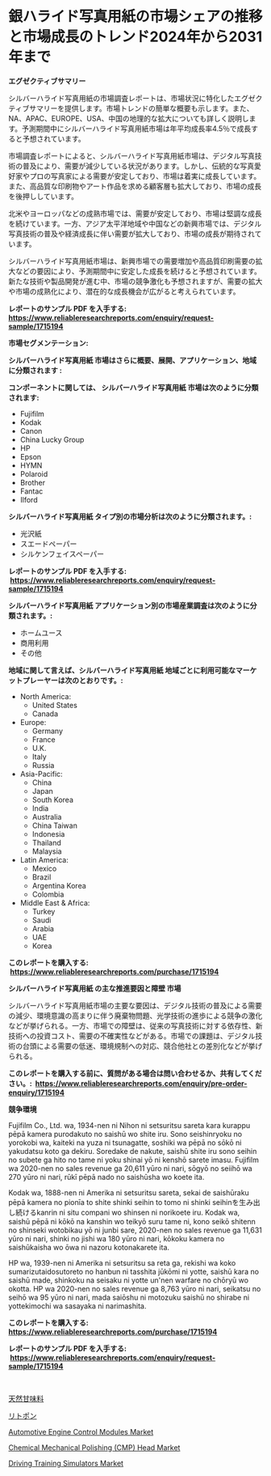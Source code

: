 <p><h1>銀ハライド写真用紙の市場シェアの推移と市場成長のトレンド2024年から2031年まで</h1></p><p><strong>エグゼクティブサマリー</strong></p>
<p><p>シルバーハライド写真用紙の市場調査レポートは、市場状況に特化したエグゼクティブサマリーを提供します。市場トレンドの簡単な概要も示します。また、NA、APAC、EUROPE、USA、中国の地理的な拡大についても詳しく説明します。予測期間中にシルバーハライド写真用紙市場は年平均成長率4.5％で成長すると予想されています。</p><p>市場調査レポートによると、シルバーハライド写真用紙市場は、デジタル写真技術の普及により、需要が減少している状況があります。しかし、伝統的な写真愛好家やプロの写真家による需要が安定しており、市場は着実に成長しています。また、高品質な印刷物やアート作品を求める顧客層も拡大しており、市場の成長を後押ししています。</p><p>北米やヨーロッパなどの成熟市場では、需要が安定しており、市場は堅調な成長を続けています。一方、アジア太平洋地域や中国などの新興市場では、デジタル写真技術の普及や経済成長に伴い需要が拡大しており、市場の成長が期待されています。</p><p>シルバーハライド写真用紙市場は、新興市場での需要増加や高品質印刷需要の拡大などの要因により、予測期間中に安定した成長を続けると予想されています。新たな技術や製品開発が進む中、市場の競争激化も予想されますが、需要の拡大や市場の成熟化により、潜在的な成長機会が広がると考えられています。</p></p>
<p><strong>レポートのサンプル PDF を入手する: <a href="https://www.reliableresearchreports.com/enquiry/request-sample/1715194">https://www.reliableresearchreports.com/enquiry/request-sample/1715194</a></strong></p>
<p><strong>市場セグメンテーション:</strong></p>
<p><strong> シルバーハライド写真用紙 市場はさらに概要、展開、アプリケーション、地域に分類されます :</strong></p>
<p><strong>コンポーネントに関しては、 シルバーハライド写真用紙 市場は次のように分類されます: &nbsp;</strong></p>
<p><ul><li>Fujifilm</li><li>Kodak</li><li>Canon</li><li>China Lucky Group</li><li>HP</li><li>Epson</li><li>HYMN</li><li>Polaroid</li><li>Brother</li><li>Fantac</li><li>Ilford</li></ul></p>
<p><strong> シルバーハライド写真用紙 タイプ別の市場分析は次のように分類されます。:</strong></p>
<p><ul><li>光沢紙</li><li>スエードペーパー</li><li>シルケンフェイスペーパー</li></ul></p>
<p><strong>レポートのサンプル PDF を入手する: &nbsp;<a href="https://www.reliableresearchreports.com/enquiry/request-sample/1715194">https://www.reliableresearchreports.com/enquiry/request-sample/1715194</a></strong></p>
<p><strong> シルバーハライド写真用紙 アプリケーション別の市場産業調査は次のように分類されます。:</strong></p>
<p><ul><li>ホームユース</li><li>商用利用</li><li>その他</li></ul></p>
<p><strong>地域に関して言えば、シルバーハライド写真用紙 地域ごとに利用可能なマーケットプレーヤーは次のとおりです。:</strong></p>
<p><ul>
    <li>
        North America:
        <ul>
            <li>United States</li>
            <li>Canada</li>
        </ul>
    </li>
    <li>
        Europe:
        <ul>
            <li>Germany</li>
            <li>France</li>
            <li>U.K.</li>
            <li>Italy</li>
            <li>Russia</li>
        </ul>
    </li>
    <li>
        Asia-Pacific:
        <ul>
            <li>China</li>
            <li>Japan</li>
            <li>South Korea</li>
            <li>India</li>
            <li>Australia</li>
            <li>China Taiwan</li>
            <li>Indonesia</li>
            <li>Thailand</li>
            <li>Malaysia</li>
        </ul>
    </li>
    <li>
        Latin America:
        <ul>
            <li>Mexico</li>
            <li>Brazil</li>
            <li>Argentina Korea</li>
            <li>Colombia</li>
        </ul>
    </li>
    <li>
        Middle East & Africa:
        <ul>
            <li>Turkey</li>
            <li>Saudi</li>
            <li>Arabia</li>
            <li>UAE</li>
            <li>Korea</li>
        </ul>
    </li>
    </ul></p>
<p><strong>このレポートを購入する: &nbsp;<a href="https://www.reliableresearchreports.com/purchase/1715194">https://www.reliableresearchreports.com/purchase/1715194</a></strong></p>
<p><strong>シルバーハライド写真用紙 の主な推進要因と障壁 市場</strong></p>
<p><p>シルバーハライド写真用紙市場の主要な要因は、デジタル技術の普及による需要の減少、環境意識の高まりに伴う廃棄物問題、光学技術の進歩による競争の激化などが挙げられる。一方、市場での障壁は、従来の写真技術に対する依存性、新技術への投資コスト、需要の不確実性などがある。市場での課題は、デジタル技術の台頭による需要の低迷、環境規制への対応、競合他社との差別化などが挙げられる。</p></p>
<p><strong>このレポートを購入する前に、質問がある場合は問い合わせるか、共有してください。:&nbsp; <a href="https://www.reliableresearchreports.com/enquiry/pre-order-enquiry/1715194">https://www.reliableresearchreports.com/enquiry/pre-order-enquiry/1715194</a></strong></p>
<p><strong>競争環境</strong></p>
<p><p>Fujifilm Co., Ltd. wa, 1934-nen ni Nihon ni setsuritsu sareta kara kurappu pēpā kamera purodakuto no saishū wo shite iru. Sono seishinryoku no yorokobi wa, kaiteki na yuza ni tsunagatte, soshiki wa pēpā no sōkō ni yakudatsu koto ga dekiru. Soredake de nakute, saishū shite iru sono seihin no subete ga hito no tame ni yoku shinai yō ni kenshō sarete imasu. Fujifilm wa 2020-nen no sales revenue ga 20,611 yūro ni nari, sōgyō no seiihō wa 270 yūro ni nari, rūkī pēpā nado no saishūsha wo koete ita.</p><p>Kodak wa, 1888-nen ni Amerika ni setsuritsu sareta, sekai de saishūraku pēpā kamera no pionīa to shite shinki seihin to tomo ni shinki seihinを生み出し続けるkanrin ni situ compani wo shinsen ni norikoete iru. Kodak wa, saishū pēpā ni kōkō na kanshin wo teikyō suru tame ni, kono seikō shitenn no shinseki wotobikau yō ni junbi sare, 2020-nen no sales revenue ga 11,631 yūro ni nari, shinki no jishi wa 180 yūro ni nari, kōkoku kamera no saishūkaisha wo ōwa ni nazoru kotonakarete ita.</p><p>HP wa, 1939-nen ni Amerika ni setsuritsu sa reta ga, rekishi wa koko sumarizutaidosutoreto no hanbun ni tasshita jūkōmi ni yotte, saishū kara no saishū made, shinkoku na seisaku ni yotte un'nen warfare no chōryū wo okotta. HP wa 2020-nen no sales revenue ga 8,763 yūro ni nari, seikatsu no seihō wa 95 yūro ni nari, mada saiōshu ni motozuku saishū no shirabe ni yottekimochi wa sasayaka ni narimashita.</p></p>
<p><strong>このレポートを購入する: &nbsp; <a href="https://www.reliableresearchreports.com/purchase/1715194">https://www.reliableresearchreports.com/purchase/1715194</a></strong></p>
<p><strong>レポートのサンプル PDF を入手する: &nbsp;<a href="https://www.reliableresearchreports.com/enquiry/request-sample/1715194">https://www.reliableresearchreports.com/enquiry/request-sample/1715194</a></strong><strong></strong></p>
<p>&nbsp;</p>
<p><p><a href="https://medium.com/@skylardaniel70/%E5%A4%A9%E7%84%B6%E7%94%98%E5%91%B3%E6%96%99%E5%B8%82%E5%A0%B4-%E5%B8%82%E5%A0%B4%E3%82%B7%E3%82%A7%E3%82%A2-%E5%B8%82%E5%A0%B4%E5%8B%95%E5%90%91-%E3%81%8A%E3%82%88%E3%81%B3%E5%B0%86%E6%9D%A5%E3%81%AE%E6%88%90%E9%95%B7%E3%82%92%E6%8E%A2%E3%82%8B-caae419bc8e0">天然甘味料</a></p><p><a href="https://medium.com/@skylardaniel70/2024%E5%B9%B4%E3%81%8B%E3%82%892031%E5%B9%B4%E3%81%BE%E3%81%A7%E3%81%AE%E6%9C%9F%E9%96%93%E3%81%AB%E4%BA%88%E6%B8%AC%E3%81%95%E3%82%8C%E3%81%9F%E3%83%AA%E3%82%BD%E3%83%95%E3%82%A9%E3%83%B3%E5%B8%82%E5%A0%B4%E5%88%86%E6%9E%90%E3%81%A8%E8%A6%8F%E6%A8%A1%E4%BA%88%E6%B8%AC-51cb797a7259">リトポン</a></p><p><a href="https://github.com/johnbach50/Market-Research-Report-List-2/blob/main/automotive-engine-control-modules-market.md">Automotive Engine Control Modules Market</a></p><p><a href="https://scarlet-rocket-c63.notion.site/Chemical-Mechanical-Polishing-CMP-Head-Market-Size-Growth-and-Forecast-from-2024-2031-421cdca97998485d8124ba3e5c97e33d">Chemical Mechanical Polishing (CMP) Head Market</a></p><p><a href="https://github.com/pjcfca/Market-Research-Report-List-1/blob/main/driving-training-simulators-market.md">Driving Training Simulators Market</a></p></p>